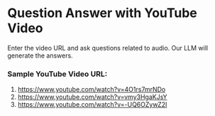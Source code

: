 # Question Answer with YouTube Video
Enter the video URL and ask questions related to audio. Our LLM will generate the answers.
### Sample YouTube Video URL: 
1. https://www.youtube.com/watch?v=4O1rs7mrNDo
2. https://www.youtube.com/watch?v=vmy3HgaKJsY
3. https://www.youtube.com/watch?v=-UQ6OZywZ2I
